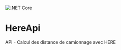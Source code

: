 ![.NET Core](https://github.com/jasonouellet/HereApi/workflows/.NET%20Core/badge.svg?branch=master&event=status)

# HereApi
API - Calcul des distance de camionnage avec HERE

